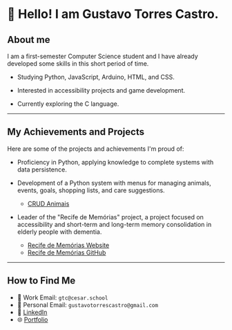 # 👋 Hello! I am Gustavo Torres Castro.

## About me

I am a first-semester Computer Science student and I have already developed some skills in this short period of time.

* Studying Python, JavaScript, Arduino, HTML, and CSS.

* Interested in accessibility projects and game development.

* Currently exploring the C language.

---

## My Achievements and Projects

Here are some of the projects and achievements I'm proud of:

* Proficiency in Python, applying knowledge to complete systems with data persistence.
* Development of a Python system with menus for managing animals, events, goals, shopping lists, and care suggestions.
    * [CRUD Animais](https://github.com/BrunoAU/CRUD_animais)
  
* Leader of the "Recife de Memórias" project, a project focused on accessibility and short-term and long-term memory consolidation in elderly people with dementia.
   * [Recife de Memórias Website](https://sites.google.com/cesar.school/g9-site/in%C3%ADcio)
   * [Recife de Memórias GitHub](https://github.com/LHFalcao/Recife_de_Memorias/blob/main)
    
---

## How to Find Me

* 📧 Work Email: `gtc@cesar.school`
* 📧 Personal Email: `gustavotorrescastro@gmail.com`
* 💼 [LinkedIn](www.linkedin.com/in/gustavotorrescastro)
* 🌐 [Portfolio](https://tiny-croissant-84c217.netlify.app/)
